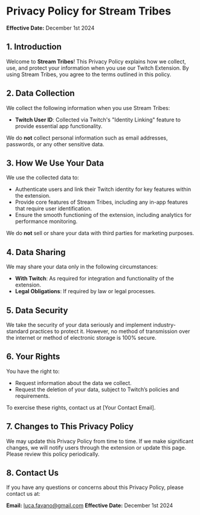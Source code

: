 # Privacy Policy for Stream Tribes

**Effective Date:** December 1st 2024

## 1. Introduction  
Welcome to **Stream Tribes**! This Privacy Policy explains how we collect, use, and protect your information when you use our Twitch Extension. By using Stream Tribes, you agree to the terms outlined in this policy.

## 2. Data Collection  
We collect the following information when you use Stream Tribes:

- **Twitch User ID**: Collected via Twitch's "Identity Linking" feature to provide essential app functionality.

We do **not** collect personal information such as email addresses, passwords, or any other sensitive data.

## 3. How We Use Your Data  
We use the collected data to:

- Authenticate users and link their Twitch identity for key features within the extension.
- Provide core features of Stream Tribes, including any in-app features that require user identification.
- Ensure the smooth functioning of the extension, including analytics for performance monitoring.

We do **not** sell or share your data with third parties for marketing purposes.

## 4. Data Sharing  
We may share your data only in the following circumstances:

- **With Twitch**: As required for integration and functionality of the extension.
- **Legal Obligations**: If required by law or legal processes.

## 5. Data Security  
We take the security of your data seriously and implement industry-standard practices to protect it. However, no method of transmission over the internet or method of electronic storage is 100% secure.

## 6. Your Rights  
You have the right to:

- Request information about the data we collect.
- Request the deletion of your data, subject to Twitch’s policies and requirements.

To exercise these rights, contact us at [Your Contact Email].

## 7. Changes to This Privacy Policy  
We may update this Privacy Policy from time to time. If we make significant changes, we will notify users through the extension or update this page. Please review this policy periodically.

## 8. Contact Us  
If you have any questions or concerns about this Privacy Policy, please contact us at:

**Email:** luca.favano@gmail.com
**Effective Date:** December 1st 2024
